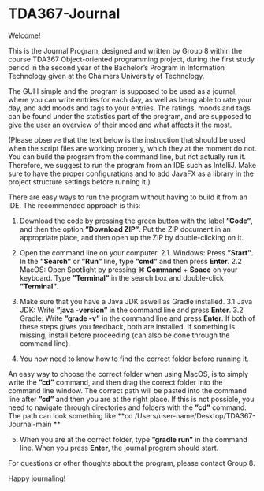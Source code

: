 # TDA367-Journal

Welcome!

This is the Journal Program, designed and written by Group 8 within the course TDA367 Object-oriented programming project, 
during the first study period in the second year of the Bachelor’s Program in Information Technology given at the Chalmers University of Technology. 

The GUI I simple and the program is supposed to be used as a journal, where you can write entries for each day, as well as being able to rate your day, and add moods and tags to your entries. 
The ratings, moods and tags can be found under the statistics part of the program, and are supposed to give the user an overview of their mood and what affects it the most.

(Please observe that the text below is the instruction that should be used when the script files are working properly, which they at the moment do not. 
You can build the program from the command line, but not actually run it. Therefore, we suggest to run the program from an IDE such as IntelliJ.
Make sure to have the proper configurations and to add JavaFX as a library in the project structure settings before running it.)

There are easy ways to run the program without having to build it from an IDE. The recommended approach is this:

1. Download the code by pressing the green button with the label **”Code”**, and then the option **”Download ZIP”**. 
Put the ZIP document in an appropriate place, and then open up the ZIP by double-clicking on it. 

2. Open the command line on your computer.
2.1. Windows: Press **”Start”**. In the **”Search”** or **”Run”** line, type **”cmd”** and then press **Enter**.
2.2 MacOS: Open Spotlight by pressing ⌘ **Command** + **Space** on your keyboard. Type **”Terminal”** in the search box and double-click **”Terminal”**. 

3. Make sure that you have a Java JDK aswell as Gradle installed.
3.1 Java JDK: Write **”java -version”** in the command line and press **Enter**.
3.2 Gradle: Write **”grade -v”** in the command line and press **Enter**. 
If both of these steps gives you feedback, both are installed. If something is missing, install before proceeding (can also be done through the command line).

4. You now need to know how to find the correct folder before running it. 

An easy way to choose the correct folder when using MacOS, is to simply write the **”cd”** command, and then drag the correct folder into the command line window. 
The correct path will be pasted into the command line after **”cd”** and then you are at the right place. 
If this is not possible, you need to navigate through directories and folders with the **”cd”** command.
The path can look something like **cd /Users/user-name/Desktop/TDA367-Journal-main **

5. When you are at the correct folder, type **”gradle run”** in the command line. When you press **Enter**, the journal program should start.

For questions or other thoughts about the program, please contact Group 8. 

Happy journaling! 
